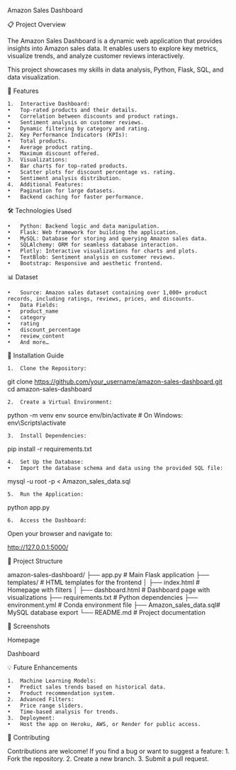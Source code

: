 Amazon Sales Dashboard

📋 Project Overview

The Amazon Sales Dashboard is a dynamic web application that provides insights into Amazon sales data. It enables users to explore key metrics, visualize trends, and analyze customer reviews interactively.

This project showcases my skills in data analysis, Python, Flask, SQL, and data visualization.

🚀 Features

	1.	Interactive Dashboard:
	•	Top-rated products and their details.
	•	Correlation between discounts and product ratings.
	•	Sentiment analysis on customer reviews.
	•	Dynamic filtering by category and rating.
	2.	Key Performance Indicators (KPIs):
	•	Total products.
	•	Average product rating.
	•	Maximum discount offered.
	3.	Visualizations:
	•	Bar charts for top-rated products.
	•	Scatter plots for discount percentage vs. rating.
	•	Sentiment analysis distribution.
	4.	Additional Features:
	•	Pagination for large datasets.
	•	Backend caching for faster performance.

🛠️ Technologies Used

	•	Python: Backend logic and data manipulation.
	•	Flask: Web framework for building the application.
	•	MySQL: Database for storing and querying Amazon sales data.
	•	SQLAlchemy: ORM for seamless database interaction.
	•	Plotly: Interactive visualizations for charts and plots.
	•	TextBlob: Sentiment analysis on customer reviews.
	•	Bootstrap: Responsive and aesthetic frontend.

📊 Dataset

	•	Source: Amazon sales dataset containing over 1,000+ product records, including ratings, reviews, prices, and discounts.
	•	Data Fields:
	•	product_name
	•	category
	•	rating
	•	discount_percentage
	•	review_content
	•	And more…

🔧 Installation Guide

	1.	Clone the Repository:

git clone https://github.com/your_username/amazon-sales-dashboard.git
cd amazon-sales-dashboard


	2.	Create a Virtual Environment:

python -m venv env
source env/bin/activate   # On Windows: env\Scripts\activate


	3.	Install Dependencies:

pip install -r requirements.txt


	4.	Set Up the Database:
	•	Import the database schema and data using the provided SQL file:

mysql -u root -p < Amazon_sales_data.sql


	5.	Run the Application:

python app.py


	6.	Access the Dashboard:
Open your browser and navigate to:

http://127.0.0.1:5000/

📂 Project Structure

amazon-sales-dashboard/
├── app.py               # Main Flask application
├── templates/           # HTML templates for the frontend
│   ├── index.html       # Homepage with filters
│   ├── dashboard.html   # Dashboard page with visualizations
├── requirements.txt     # Python dependencies
├── environment.yml      # Conda environment file
├── Amazon_sales_data.sql# MySQL database export
└── README.md            # Project documentation

📸 Screenshots

Homepage

Dashboard

💡 Future Enhancements

	1.	Machine Learning Models:
	•	Predict sales trends based on historical data.
	•	Product recommendation system.
	2.	Advanced Filters:
	•	Price range sliders.
	•	Time-based analysis for trends.
	3.	Deployment:
	•	Host the app on Heroku, AWS, or Render for public access.

🤝 Contributing

Contributions are welcome! If you find a bug or want to suggest a feature:
	1.	Fork the repository.
	2.	Create a new branch.
	3.	Submit a pull request.
